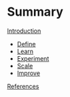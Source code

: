# Summary

[Introduction](./intro.md)
<!-- [Acknowledgements](./ack.md) -->

<!-- # Heading -->
- [Define](./define.md)
- [Learn](./learn.md)
- [Experiment]() <!-- ./experiment.md -->
- [Scale]() <!-- ./scale.md -->
- [Improve]() <!-- ./improve.md -->

[References](./refs.md)
